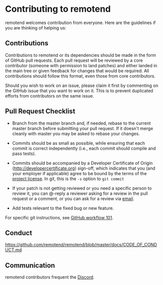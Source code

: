 # Contributing to remotend

remotend welcomes contribution from everyone. Here are the guidelines if you are
thinking of helping us:

## Contributions

Contributions to remotend or its dependencies should be made in the form of GitHub
pull requests. Each pull request will be reviewed by a core contributor
(someone with permission to land patches) and either landed in the main tree or
given feedback for changes that would be required. All contributions should
follow this format, even those from core contributors.

Should you wish to work on an issue, please claim it first by commenting on
the GitHub issue that you want to work on it. This is to prevent duplicated
efforts from contributors on the same issue.

## Pull Request Checklist

- Branch from the master branch and, if needed, rebase to the current master
  branch before submitting your pull request. If it doesn't merge cleanly with
  master you may be asked to rebase your changes.

- Commits should be as small as possible, while ensuring that each commit is
  correct independently (i.e., each commit should compile and pass tests).

- Commits should be accompanied by a Developer Certificate of Origin
  (http://developercertificate.org) sign-off, which indicates that you (and
  your employer if applicable) agree to be bound by the terms of the
  [project license](../LICENCE). In git, this is the `-s` option to `git commit`

- If your patch is not getting reviewed or you need a specific person to review
  it, you can @-reply a reviewer asking for a review in the pull request or a
  comment, or you can ask for a review via [email](mailto:info@remotend.com).

- Add tests relevant to the fixed bug or new feature.

For specific git instructions, see [GitHub workflow 101](https://github.com/servo/servo/wiki/GitHub-workflow).

## Conduct

https://github.com/remotend/remotend/blob/master/docs/CODE_OF_CONDUCT.md

## Communication

remotend contributors frequent the [Discord](https://discord.gg/nDceKgxnkV).
